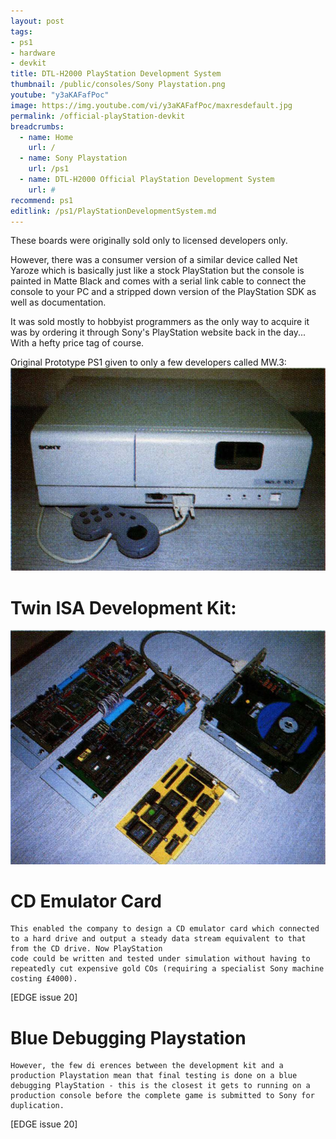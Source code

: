 ```yaml
---
layout: post
tags: 
- ps1
- hardware
- devkit
title: DTL-H2000 PlayStation Development System
thumbnail: /public/consoles/Sony Playstation.png
youtube: "y3aKAFafPoc"
image: https://img.youtube.com/vi/y3aKAFafPoc/maxresdefault.jpg
permalink: /official-playStation-devkit
breadcrumbs:
  - name: Home
    url: /
  - name: Sony Playstation
    url: /ps1
  - name: DTL-H2000 Official PlayStation Development System
    url: #
recommend: ps1
editlink: /ps1/PlayStationDevelopmentSystem.md
---
```

These boards were originally sold only to licensed developers only. 

However, there was a consumer version of a similar device called Net Yaroze which is basically just like a stock PlayStation but the console is painted in Matte Black and comes with a serial link cable to connect the console to your PC and a stripped down version of the PlayStation SDK as well as documentation. 

It was sold mostly to hobbyist programmers as the only way to acquire it was by ordering it through Sony's PlayStation website back in the day... With a hefty price tag of course.

Original Prototype PS1 given to only a few developers called MW.3:
<img src="/public/magazine/PS1OriginalDevKitMW3_EDGE_Issue_20.png" />

# Twin ISA Development Kit:
<img src="/public/magazine/PS1DevKitTwinISA_EDGE_Issue_20.png" />

# CD Emulator Card
```				
This enabled the company to design a CD emulator card which connected to a hard drive and output a steady data stream equivalent to that from the CD drive. Now PlayStation	
code could be written and tested under simulation without having to repeatedly cut expensive gold COs (requiring a specialist Sony machine costing £4000). 
```
[EDGE issue 20]

# Blue Debugging Playstation
```		
However, the few di erences between the development kit and a production Playstation mean that final testing is done on a blue debugging PlayStation - this is the closest it gets to running on a production console before the complete game is submitted to Sony for duplication.  
```
[EDGE issue 20]
